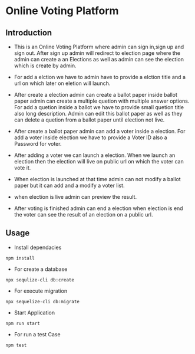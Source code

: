 # Online Voting Platform

## Introduction

- This is an Online Voting Platform where admin can sign in,sign up and sign out. After sign up admin will redirect to election page where the admin can create a an Elections as well as admin can see the election which is create by admin.

- For add a elction we have to admin have to provide a elction title and a url on which later on eletion will launch.

- After create a election admin can create a ballot paper inside ballot paper admin can create a multiple quetion with multiple answer options. For add a quetion inside a ballot we have to provide small quetion title also long description. Admin can edit this ballot paper as well as they can delete a quetion from a ballot paper until election not live.

- After create a ballot paper admin can add a voter inside a election. For add a voter inside election we have to provide a Voter ID also a Password for voter.

- After adding a voter we can launch a election. When we launch an election then the election will live on public url on which the voter can vote it.

- When election is launched at that time admin can not modify a ballot paper but it can add and a modify a voter list.

- when election is live admin can preview the result.

- After voting is finished admin can end a election when election is end the voter can see the result of an election on a public url.

## Usage

- Install dependacies

```
npm install
```

- For create a database

```
npx sequlize-cli db:create
```

- For execute migration

```
npx sequelize-cli db:migrate
```

- Start Application

```
npm run start
```

- For run a test Case

```
npm test

```
